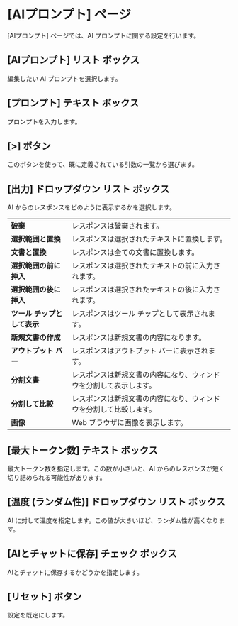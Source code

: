 # \[AIプロンプト\] ページ

\[AIプロンプト\] ページでは、AI プロンプトに関する設定を行います。

## \[AIプロンプト\] リスト ボックス

編集したい AI プロンプトを選択します。

## \[プロンプト\] テキスト ボックス

プロンプトを入力します。

## \[>\] ボタン

このボタンを使って、既に定義されている引数の一覧から選びます。

## \[出力\] ドロップダウン リスト ボックス

AI からのレスポンスをどのように表示するかを選択します。

|     |     |
| --- | --- |
| **破棄** | レスポンスは破棄されます。 |
| **選択範囲と置換** | レスポンスは選択されたテキストに置換します。 |
| **文書と置換** | レスポンスは全ての文書に置換します。 |
| **選択範囲の前に挿入** | レスポンスは選択されたテキストの前に入力されます。 |
| **選択範囲の後に挿入** | レスポンスは選択されたテキストの後に入力されます。 |
| **ツール チップとして表示** | レスポンスはツール チップとして表示されます。 |
| **新規文書の作成** | レスポンスは新規文書の内容になります。 |
| **アウトプット バー** | レスポンスはアウトプット バーに表示されます。 |
| **分割文書** | レスポンスは新規文書の内容になり、ウィンドウを分割して表示します。 |
| **分割して比較** | レスポンスは新規文書の内容になり、ウィンドウを分割して比較します。 |
| **画像** | Web ブラウザに画像を表示します。 |

## \[最大トークン数\] テキスト ボックス

最大トークン数を指定します。この数が小さいと、AI からのレスポンスが短く切り詰められる可能性があります。

## \[温度 (ランダム性)\] ドロップダウン リスト ボックス

AI に対して温度を指定します。この値が大きいほど、ランダム性が高くなります。

## \[AIとチャットに保存\] チェック ボックス

AIとチャットに保存するかどうかを指定します。

## \[リセット\] ボタン

設定を既定にします。

